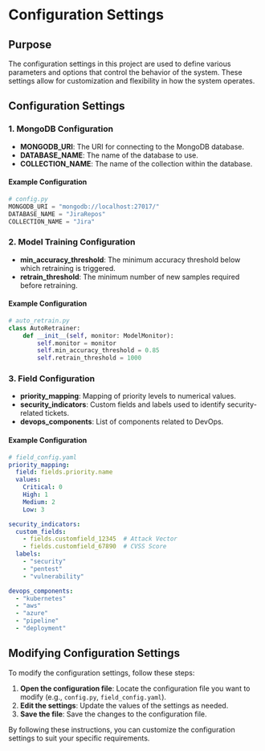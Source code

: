 # Configuration Settings

## Purpose
The configuration settings in this project are used to define various parameters and options that control the behavior of the system. These settings allow for customization and flexibility in how the system operates.

## Configuration Settings

### 1. MongoDB Configuration
- **MONGODB_URI**: The URI for connecting to the MongoDB database.
- **DATABASE_NAME**: The name of the database to use.
- **COLLECTION_NAME**: The name of the collection within the database.

#### Example Configuration
```python
# config.py
MONGODB_URI = "mongodb://localhost:27017/"
DATABASE_NAME = "JiraRepos"
COLLECTION_NAME = "Jira"
```

### 2. Model Training Configuration
- **min_accuracy_threshold**: The minimum accuracy threshold below which retraining is triggered.
- **retrain_threshold**: The minimum number of new samples required before retraining.

#### Example Configuration
```python
# auto_retrain.py
class AutoRetrainer:
    def __init__(self, monitor: ModelMonitor):
        self.monitor = monitor
        self.min_accuracy_threshold = 0.85
        self.retrain_threshold = 1000
```

### 3. Field Configuration
- **priority_mapping**: Mapping of priority levels to numerical values.
- **security_indicators**: Custom fields and labels used to identify security-related tickets.
- **devops_components**: List of components related to DevOps.

#### Example Configuration
```yaml
# field_config.yaml
priority_mapping:
  field: fields.priority.name
  values:
    Critical: 0
    High: 1
    Medium: 2
    Low: 3

security_indicators:
  custom_fields:
    - fields.customfield_12345  # Attack Vector
    - fields.customfield_67890  # CVSS Score
  labels:
    - "security"
    - "pentest"
    - "vulnerability"

devops_components:
  - "kubernetes"
  - "aws"
  - "azure"
  - "pipeline"
  - "deployment"
```

## Modifying Configuration Settings
To modify the configuration settings, follow these steps:

1. **Open the configuration file**: Locate the configuration file you want to modify (e.g., `config.py`, `field_config.yaml`).
2. **Edit the settings**: Update the values of the settings as needed.
3. **Save the file**: Save the changes to the configuration file.

By following these instructions, you can customize the configuration settings to suit your specific requirements.
